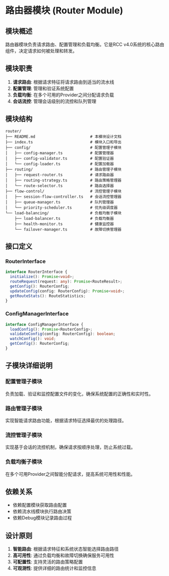 # 路由器模块 (Router Module)

## 模块概述

路由器模块负责请求路由、配置管理和负载均衡。它是RCC v4.0系统的核心路由组件，决定请求如何被处理和转发。

## 模块职责

1. **请求路由**: 根据请求特征将请求路由到适当的流水线
2. **配置管理**: 管理和验证系统配置
3. **负载均衡**: 在多个可用的Provider之间分配请求负载
4. **会话流控**: 管理会话级别的流控和队列管理

## 模块结构

```
router/
├── README.md                        # 本模块设计文档
├── index.ts                         # 模块入口和导出
├── config/                          # 配置管理子模块
│   ├── config-manager.ts            # 配置管理器
│   ├── config-validator.ts          # 配置验证器
│   └── config-loader.ts             # 配置加载器
├── routing/                         # 路由管理子模块
│   ├── request-router.ts            # 请求路由器
│   ├── routing-strategy.ts          # 路由策略管理器
│   └── route-selector.ts            # 路由选择器
├── flow-control/                    # 流控管理子模块
│   ├── session-flow-controller.ts   # 会话流控管理器
│   ├── queue-manager.ts             # 队列管理器
│   └── priority-scheduler.ts        # 优先级调度器
└── load-balancing/                  # 负载均衡子模块
    ├── load-balancer.ts             # 负载均衡器
    ├── health-monitor.ts            # 健康监控器
    └── failover-manager.ts          # 故障切换管理器
```

## 接口定义

### RouterInterface
```typescript
interface RouterInterface {
  initialize(): Promise<void>;
  routeRequest(request: any): Promise<RouteResult>;
  getConfig(): RouterConfig;
  updateConfig(config: RouterConfig): Promise<void>;
  getRouteStats(): RouteStatistics;
}
```

### ConfigManagerInterface
```typescript
interface ConfigManagerInterface {
  loadConfig(): Promise<RouterConfig>;
  validateConfig(config: RouterConfig): boolean;
  watchConfig(): void;
  getConfig(): RouterConfig;
}
```

## 子模块详细说明

### 配置管理子模块
负责加载、验证和监控配置文件的变化，确保系统配置的正确性和实时性。

### 路由管理子模块
实现智能请求路由功能，根据请求特征选择最优的处理路径。

### 流控管理子模块
实现基于会话的流控机制，确保请求按顺序处理，防止系统过载。

### 负载均衡子模块
在多个可用Provider之间智能分配请求，提高系统可用性和性能。

## 依赖关系

- 依赖配置模块获取路由配置
- 依赖流水线模块执行路由决策
- 依赖Debug模块记录路由过程

## 设计原则

1. **智能路由**: 根据请求特征和系统状态智能选择路由路径
2. **高可用性**: 通过负载均衡和故障切换确保服务可用性
3. **可配置性**: 支持灵活的路由策略配置
4. **可观测性**: 提供详细的路由统计和监控信息